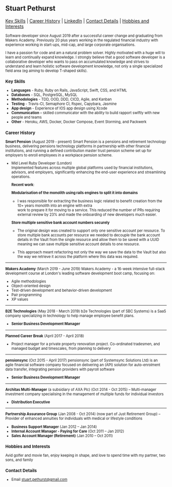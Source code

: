 ## Stuart Pethurst

[Key Skills](#key-skills) | [Career History](#career-history) | [LinkedIn](https://www.linkedin.com/in/stuartpethurst/) | [Contact Details](#contact-details) | [Hobbies and Interests](#hobbies-and-interests)

<span style="font-size: .7rem">
Software developer since August 2019 after a successful career change and graduating from Makers Academy. Previously 20 plus years working in the regulated financial industry with experience working in start-ups, mid-cap, and large corporate organisations.

<span style="font-size: .7rem">I have a passion for code and am a natural problem solver. Highly motivated with a huge will to learn and continually expand knowledge. I strongly believe that a good software developer is a collaborative developer who wants to pass on accumulated knowledge and strives to understand and learn holistic software development knowledge, not only a single specialized field area (eg aiming to develop T-shaped skills).


### Key Skills

* **Languages** - Ruby, Ruby on Rails, JavaScript, Swift, CSS, and HTML
* **Databases** - SQL, PostgreSQL, MySQL
* **Methodologies** - TDD, OOD, DDD, CICD, Agile, and Kanban
* **Testing** - Travis-CI, Semaphore CI, Rspec, Capybara, Jasmine
* **App design** -  Experience of IOS app design using Xcode
* **Communication** – skilled communicator with the ability to build rapport swiftly with new people and teams
* **Other** - Heroku, AWS, Docker, Docker Compose, Event Storming, and Packwerk	

### Career History

**Smart Pension** (August 2019 - present)
Smart Pension is a pensions and retirement technology business, delivering pensions technology platforms in partnership with other financial institutions, and running a defined contribution master trust pension scheme set up for employers to enroll employees in a workplace pension scheme.

* Mid Level Ruby Developer (London)                                                   
Implemented features across multiple global platforms used by financial institutions, advisors, and employers, significantly enhancing the end-user experience and streamlining operations.

  **Recent work**:
  
  **Modularisation of the monolith using rails engines to split it into domains**
   * I was responsible for extracting the business logic related to benefit creation from the 10+ years monolith into an engine with extra  
   work to prepare it for moving to a service. This reduced the number of PRs requiring external review by 23% and made the onboarding of 
   new developers much easier.
    
  **Store multiple sensitive bank account numbers securely**
   * The original design was created to support only one sensitive account per resource. To store multiple bank accounts per resource we 
    needed to decouple the bank account details in the Vault from the single resource and allow them to
    be saved with a UUID meaning we can save multiple sensitive account details to one resource.
 
  * This approach meant refactoring not only the way we save the data to the Vault but also the way we retrieve it across the platform
    where this data was required.  
---

**Makers Academy** (March 2019 - June 2019)
Makers Academy -  a 16-week intensive full-stack development course at London's leading software development boot camp, focusing on:

* Agile methodologies
* Object-oriented design
* Test-driven development and behavior-driven development
* Pair programming
* XP values
---

**B2E Technologies** (May 2018 - March 2019)
b2e Technologies (part of SBC Systems) is a SaaS company specializing in technology to help manage employee benefit plans.

* **Senior Business Development Manager**
---
                                                                                                         
**Planned Career Break** (April 2017 - April 2018)
* Project manager for a private property renovation project. Co-ordinated tradesmen, and managed budget and timescales, from planning to delivery
---

**pensionsync** (Oct 2015 - April 2017)
pensionsync (part of Systemsync Solutions Ltd) is an agile financial software company focused on delivering an (API) solution for auto-enrolment data transfer, integrating pension providers with payroll software

* **Senior Business Development Manager**                                                     
---

**Architas Multi-Manager** (a subsidiary of AXA Plc) (Oct 2014 - Oct 2015) – Multi-manager investment company specialising in the management of multiple funds for individual investors

* **Distribution Executive**
---

**Partnership Assurance Group**  (Jan 2008 - Oct 2014)
(now part of Just Retirement Group) – Provider of enhanced annuities for individuals with medical or lifestyle conditions

* **Business Support Manager** (Jan 2012 – Jan 2014)                                                                                    
* **Internal Account Manager - Paying for Care** (Oct 2011 – Jan 2012)                                                          
* **Sales Account Manager (Retirement)** (Jan 2010 – Oct 2011)                                                                                       
### Hobbies and Interests
Avid golfer and movie fan, enjoy keeping in shape, and love to spend time with my partner, two sons, and family

### Contact Details
* Email stuart.pethurst@gmail.com</span>

